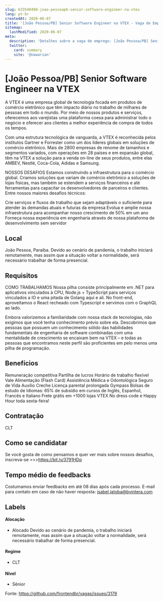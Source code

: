 ```yaml
---
slug: 633540498-joao-pessoapb-senior-software-engineer-na-vtex
lang: pt-br
createdAt: 2020-06-07
title: '[João Pessoa/PB] Senior Software Engineer na VTEX - Vaga de Emprego'
sitemap:
  lastModified: 2020-06-07
meta:
  description: 'Detalhes sobre a vaga de emprego: [João Pessoa/PB] Senior Software Engineer na VTEX'
  twitter:
    card: summary
    site: '@nawarian'
---
```


# [João Pessoa/PB] Senior Software Engineer na VTEX

A VTEX é uma empresa global de tecnologia focada em produtos de comércio eletrônico que têm impacto diário no trabalho de milhares de pessoas em todo o mundo. Por meio de nossos produtos e serviços, oferecemos aos varejistas uma plataforma coesa para administrar todo o negócio e oferecer aos clientes a melhor experiência de compra de todos os tempos.

Com uma estrutura tecnológica de vanguarda, a VTEX é reconhecida pelos institutos Gartner e Forrester como um dos líderes globais em soluções de comércio eletrônico. Mais de 2800 empresas de renome de tamanhos e segmentos variados, com operações em 28 países e em expansão global, têm na VTEX a solução para a venda on-line de seus produtos, entre elas AMBEV, Nestlé, Coca-Cola, Adidas e Samsung.

NOSSOS DESAFIOS
Estamos construindo a infraestrutura para o comércio global. Criamos soluções que variam de comércio eletrônico a soluções de lojas físicas, mas também se estendem a serviços financeiros e até ferramentas para capacitar os desenvolvedores de parceiros e clientes. Entre nossos maiores desafios técnicos:

Crie serviços e fluxos de trabalho que sejam adaptáveis o suficiente para atender às demandas atuais e futuras da empresa
Evolua e amplie nossa infraestrutura para acompanhar nosso crescimento de 50% em um ano
Forneça nossa experiência em engenharia através de nossa plataforma de desenvolvimento sem servidor

## Local

João Pessoa, Paraíba.
Devido ao cenário de pandemia, o trabalho iniciará remotamente, mas assim que a situação voltar a normalidade, será necessário trabalhar de forma presencial.

## Requisitos
COMO TRABALHAMOS
Nossa pilha consiste principalmente em .NET para aplicativos vinculados à CPU, Node.js + TypeScript para serviços vinculados a IO e uma pitada de Golang aqui e ali. No front-end, aproveitamos o React recheado com Typescript e servimos com o GraphQL ao lado.

Embora valorizemos a familiaridade com nossa stack de tecnologias, não exigimos que você tenha conhecimento prévio sobre ela. Descobrimos que pessoas que possuem um conhecimento sólido das habilidades fundamentais de engenharia de software combinadas com uma mentalidade de crescimento se encaixam bem na VTEX – e todas as pessoas que encontramos neste perfil são proficientes em pelo menos uma pilha de programação.


## Benefícios

Remuneração competitiva
Partilha de lucros
Horário de trabalho flexível
Vale Alimentação (Flash Card)
Assistência Médica e Odontológica
Seguro de Vida
Auxílio Creche
Licença parental prolongada
Gympass
Bolsas de estudo de Idiomas: 65% de subsídio em cursos de Inglês, Espanhol, Francês e Italiano
Frete grátis em +1000 lojas VTEX
No dress code e Happy Hour toda sexta-feira!

## Contratação

CLT
## Como se candidatar

Se você gosta de como pensamos e quer ver mais sobre nossos desafios, inscreva-se >>>https://bit.ly/3791HDq

## Tempo médio de feedbacks

Costumamos enviar feedbacks em até 08 dias após cada processo.
E-mail para contato em caso de não haver resposta: isabel.jatoba@byintera.com

## Labels
<!-- retire os labels que não fazem sentido à vaga -->

#### Alocação
- Alocado
Devido ao cenário de pandemia, o trabalho iniciará remotamente, mas assim que a situação voltar a normalidade, será necessário trabalhar de forma presencial.

#### Regime
- CLT

#### Nível
- Sênior




Fonte: https://github.com/frontendbr/vagas/issues/3179